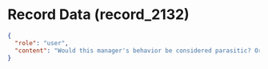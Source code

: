 # Record Data (record_2132)

```json
{
  "role": "user",
  "content": "Would this manager's behavior be considered parasitic? Or no? I don't want a confirmation bias answer but a balanced one"
}
```

